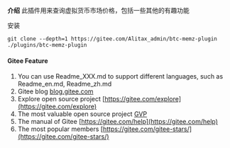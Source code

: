  **介绍**
 此插件用来查询虚拟货币市场价格，包括一些其他的有趣功能

安装

```
git clone --depth=1 https://gitee.com/Alitax_admin/btc-memz-plugin ./plugins/btc-memz-plugin
```

#### Gitee Feature

1.  You can use Readme\_XXX.md to support different languages, such as Readme\_en.md, Readme\_zh.md
2.  Gitee blog [blog.gitee.com](https://blog.gitee.com)
3.  Explore open source project [https://gitee.com/explore](https://gitee.com/explore)
4.  The most valuable open source project [GVP](https://gitee.com/gvp)
5.  The manual of Gitee [https://gitee.com/help](https://gitee.com/help)
6.  The most popular members  [https://gitee.com/gitee-stars/](https://gitee.com/gitee-stars/)

